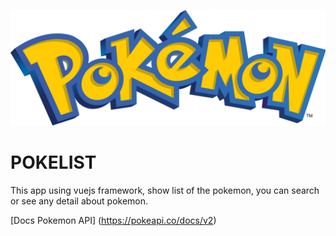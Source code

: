 ![alt text](https://github.com/fajarpp08/PokeApi-VueJS/blob/master/img/pokemon-logo.png)

# POKELIST
This app using vuejs framework, show list of the pokemon, you can search or see any detail about pokemon.

[Docs Pokemon API] (https://pokeapi.co/docs/v2)
